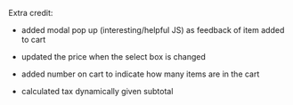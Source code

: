 Extra credit:
- added modal pop up (interesting/helpful JS) as feedback of item added to cart

- updated the price when the select box is changed

- added number on cart to indicate how many items are in the cart

- calculated tax dynamically given subtotal
